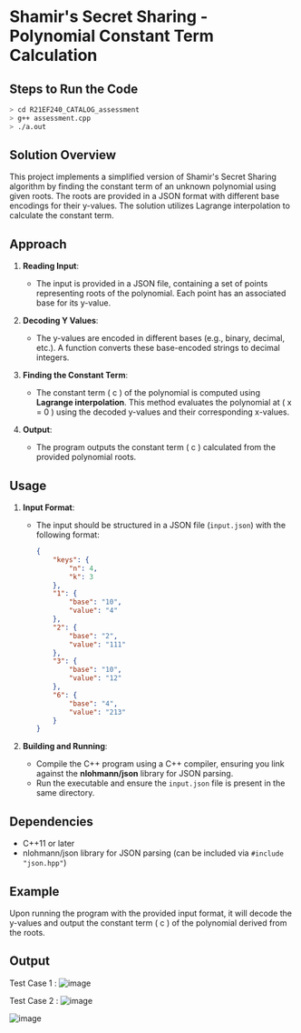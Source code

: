 # Shamir's Secret Sharing - Polynomial Constant Term Calculation


## Steps to Run the Code
```bash
> cd R21EF240_CATALOG_assessment
> g++ assessment.cpp
> ./a.out
```
## Solution Overview

This project implements a simplified version of Shamir's Secret Sharing algorithm by finding the constant term of an unknown polynomial using given roots. The roots are provided in a JSON format with different base encodings for their y-values. The solution utilizes Lagrange interpolation to calculate the constant term.

## Approach

1. **Reading Input**:
   - The input is provided in a JSON file, containing a set of points representing roots of the polynomial. Each point has an associated base for its y-value.

2. **Decoding Y Values**:
   - The y-values are encoded in different bases (e.g., binary, decimal, etc.). A function converts these base-encoded strings to decimal integers.

3. **Finding the Constant Term**:
   - The constant term \( c \) of the polynomial is computed using **Lagrange interpolation**. This method evaluates the polynomial at \( x = 0 \) using the decoded y-values and their corresponding x-values.

4. **Output**:
   - The program outputs the constant term \( c \) calculated from the provided polynomial roots.

## Usage

1. **Input Format**:
   - The input should be structured in a JSON file (`input.json`) with the following format:
     ```json
     {
         "keys": {
             "n": 4,
             "k": 3
         },
         "1": {
             "base": "10",
             "value": "4"
         },
         "2": {
             "base": "2",
             "value": "111"
         },
         "3": {
             "base": "10",
             "value": "12"
         },
         "6": {
             "base": "4",
             "value": "213"
         }
     }
     ```

2. **Building and Running**:
   - Compile the C++ program using a C++ compiler, ensuring you link against the **nlohmann/json** library for JSON parsing.
   - Run the executable and ensure the `input.json` file is present in the same directory.

## Dependencies

- C++11 or later
- nlohmann/json library for JSON parsing (can be included via `#include "json.hpp"`)

## Example

Upon running the program with the provided input format, it will decode the y-values and output the constant term \( c \) of the polynomial derived from the roots.


## Output 
Test Case 1 : ![image](https://github.com/user-attachments/assets/78a18d44-6dfc-46cc-8991-0d737368d384)

Test Case 2 : ![image](https://github.com/user-attachments/assets/ff950244-ef10-4e7e-b2fd-12d0504db1bd)

![image](https://github.com/user-attachments/assets/3b4131c1-5104-4a28-b430-a66d37ca0a02)


